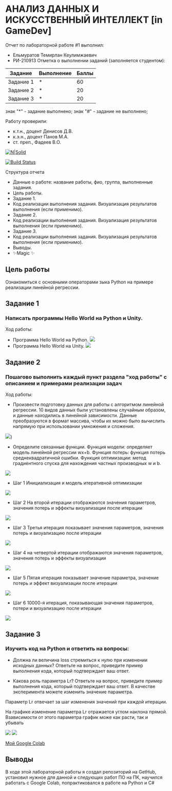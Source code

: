 # АНАЛИЗ ДАННЫХ И ИСКУССТВЕННЫЙ ИНТЕЛЛЕКТ [in GameDev]
Отчет по лабораторной работе #1 выполнил:
- Ельмуратов Темирлан Кеулимжаевич
- РИ-210913
Отметка о выполнении заданий (заполняется студентом):

| Задание | Выполнение | Баллы |
| ------ | ------ | ------ |
| Задание 1 | * | 60 |
| Задание 2 | * | 20 |
| Задание 3 | * | 20 |

знак "*" - задание выполнено; знак "#" - задание не выполнено;

Работу проверили:
- к.т.н., доцент Денисов Д.В.
- к.э.н., доцент Панов М.А.
- ст. преп., Фадеев В.О.

[![N|Solid](https://cldup.com/dTxpPi9lDf.thumb.png)](https://nodesource.com/products/nsolid)

[![Build Status](https://travis-ci.org/joemccann/dillinger.svg?branch=master)](https://travis-ci.org/joemccann/dillinger)

Структура отчета

- Данные о работе: название работы, фио, группа, выполненные задания.
- Цель работы.
- Задание 1.
- Код реализации выполнения задания. Визуализация результатов выполнения (если применимо).
- Задание 2.
- Код реализации выполнения задания. Визуализация результатов выполнения (если применимо).
- Задание 3.
- Код реализации выполнения задания. Визуализация результатов выполнения (если применимо).
- Выводы.
- ✨Magic ✨

## Цель работы
Ознакомиться с основными операторами зыка Python на примере реализации линейной регрессии.

## Задание 1
### Написать программы Hello World на Python и Unity. 
Ход работы:
- Программа Hello World на Python. 
![](https://github.com/Elm-TK/DA-in-GameDev-lab1/blob/main/Pyton%20HelloWorld.png)
- Программа Hello World на Unity.
![](https://github.com/Elm-TK/DA-in-GameDev-lab1/blob/main/Unity%20HelloWorld.png)

## Задание 2
### Пошагово выполнить каждый пункт раздела "ход работы" с описанием и примерами реализации задач

Ход работы:
- Произвести подготовку данных для работы с алгоритмом линейной регрессии. 10 видов данных были установлены случайным образом, и данные находились в линейной зависимости. Данные преобразуются в формат массива, чтобы их можно было вычислить напрямую при использовании умножения и сложения.

![](https://github.com/Elm-TK/DA-in-GameDev-lab1/blob/main/01.png))

- Определите связанные функции. Функция модели: определяет модель линейной регрессии wx+b. Функция потерь: функция потерь среднеквадратичной ошибки. Функция оптимизации: метод градиентного спуска для нахождения частных производных w и b.

![](https://github.com/Elm-TK/DA-in-GameDev-lab1/blob/main/02.png)

- Шаг 1 Инициализация и модель итеративной оптимизации

![](https://github.com/Elm-TK/DA-in-GameDev-lab1/blob/main/03.png)

- Шаг 2 На второй итерации отображаются значения параметров, значения потерь и эффекты визуализации после итерации

![](https://github.com/Elm-TK/DA-in-GameDev-lab1/blob/main/04.png)

- Шаг 3 Третья итерация показывает значения параметров, значения потерь и визуализацию после итерации

![](https://github.com/Elm-TK/DA-in-GameDev-lab1/blob/main/05.png)

- Шаг 4 на четвертой итерации отображаются значения параметров, значения потерь и эффекты визуализации

![](https://github.com/Elm-TK/DA-in-GameDev-lab1/blob/main/06.png)

- Шаг 5 Пятая итерация показывает значение параметра, значение потерь и эффект визуализации после итерации

![](https://github.com/Elm-TK/DA-in-GameDev-lab1/blob/main/07.png)

- Шаг 6 10000-я итерация, показывающая значения параметров, потери и визуализацию после итерации

![](https://github.com/Elm-TK/DA-in-GameDev-lab1/blob/main/08.png)


## Задание 3
### Изучить код на Python и ответить на вопросы:

- Должна ли величина loss стремиться к нулю при изменении исходных
данных? Ответьте на вопрос, приведите пример выполнения кода, который
подтверждает ваш ответ.



- Какова роль параметра Lr? Ответьте на вопрос, приведите пример
выполнения кода, который подтверждает ваш ответ. В качестве эксперимента
можете изменить значение параметра.

Параметр Lr отвечает за шаг изменения значений при каждой итерации. 

На графике изменение параметра Lr отражается углом наклона прямой. Взависимости от этого параметра график може как расти, так и убывать

![](https://github.com/Elm-TK/DA-in-GameDev-lab1/blob/main/10.png)
![](https://github.com/Elm-TK/DA-in-GameDev-lab1/blob/main/09.png)


[Мой Google Colab](https://colab.research.google.com/drive/1eQsPkktAB2XMfCta8hoC3TpWn2LfpNuf#scrollTo=0l8xO3GjvUuK)

## Выводы

В ходе этой лабораторной работы я создал репозиторий на GetHub, установил нужное для данной и следующих работ ПО на ПК, научился работать с Google Colab, попрактиковался в работе на Python и C#
